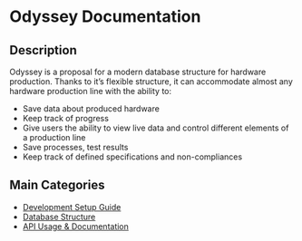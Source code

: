 # Odyssey Documentation

## Description
Odyssey is a proposal for a modern database structure for hardware production. Thanks to it’s flexible structure, it can accommodate almost any hardware production line with the ability to:

- Save data about produced hardware
- Keep track of progress
- Give users the ability to view live data and control different elements of a production line
- Save processes, test results
- Keep track of defined specifications and non-compliances

## Main Categories

- [Development Setup Guide](./development_guide/database_setup.md)
- [Database Structure](./database/schema.md)
- [API Usage & Documentation](./api_docs/usage.md)
